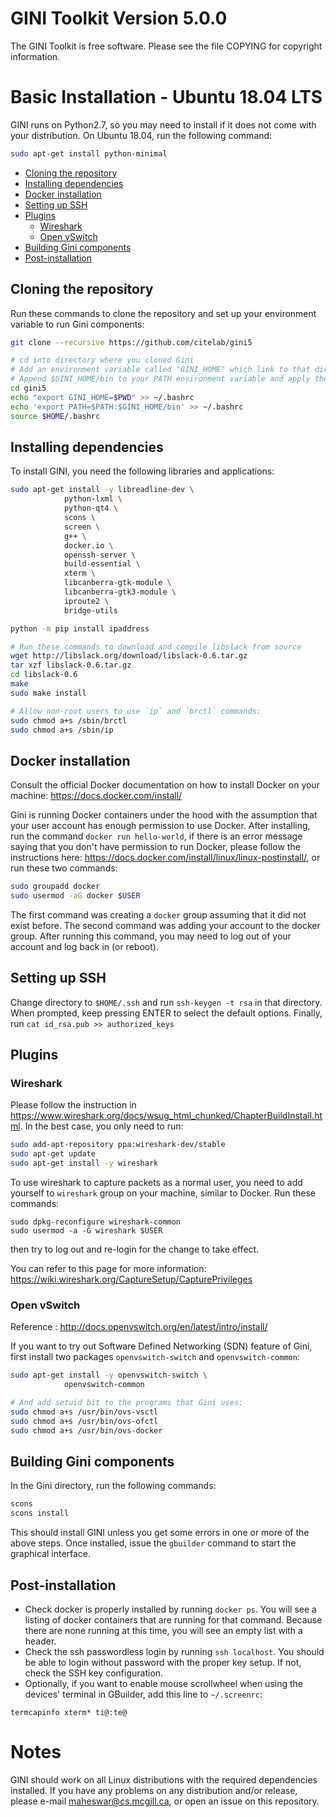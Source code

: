
# GINI Toolkit Version 5.0.0

The GINI Toolkit is free software. Please see the file COPYING for copyright information.


# Basic Installation - Ubuntu 18.04 LTS

GINI runs on Python2.7, so you may need to install if it does not come with your distribution. On Ubuntu 18.04, run the following command:

```bash
sudo apt-get install python-minimal
```

- [Cloning the repository](#cloning-the-repository)
- [Installing dependencies](#installing-dependencies)
- [Docker installation](#docker-installation)
- [Setting up SSH](#setting-up-ssh)
- [Plugins](#plugins)
	- [Wireshark](#wireshark)
	- [Open vSwitch](#open-vswitch)
- [Building Gini components](#building-gini-components)
- [Post-installation](#post-installation)

## Cloning the repository

Run these commands to clone the repository and set up your environment variable to run Gini components:

```bash
git clone --recursive https://github.com/citelab/gini5

# cd into directory where you cloned Gini
# Add an environment variable called "GINI_HOME" which link to that directory
# Append $GINI_HOME/bin to your PATH environment variable and apply the change
cd gini5
echo "export GINI_HOME=$PWD" >> ~/.bashrc
echo 'export PATH=$PATH:$GINI_HOME/bin' >> ~/.bashrc
source $HOME/.bashrc
```

## Installing dependencies

To install GINI, you need the following libraries and applications:

```bash
sudo apt-get install -y	libreadline-dev \
			python-lxml \
			python-qt4 \
			scons \
			screen \
			g++ \
			docker.io \
			openssh-server \
			build-essential \
			xterm \
			libcanberra-gtk-module \
			libcanberra-gtk3-module \
			iproute2 \
			bridge-utils

python -m pip install ipaddress

# Run these commands to download and compile libslack from source
wget http://libslack.org/download/libslack-0.6.tar.gz
tar xzf libslack-0.6.tar.gz
cd libslack-0.6
make
sudo make install

# Allow non-root users to use `ip` and `brctl` commands:
sudo chmod a+s /sbin/brctl
sudo chmod a+s /sbin/ip
```

## Docker installation

Consult the official Docker documentation on how to install Docker on your machine: https://docs.docker.com/install/

Gini is running Docker containers under the hood with the assumption that your user account has enough permission to use Docker. After installing, run the command `docker run hello-world`, if there is an error message saying that you don't have permission to run Docker, please follow the instructions here: https://docs.docker.com/install/linux/linux-postinstall/, or run these two commands:

```bash
sudo groupadd docker
sudo usermod -aG docker $USER
```

The first command was creating a `docker` group assuming that it did not exist before. The second command was adding your account to the docker group. After running this command, you may need to log out of your account and log back in (or reboot).

## Setting up SSH

Change directory to `$HOME/.ssh` and run `ssh-keygen -t rsa` in that directory. When prompted, keep pressing ENTER to select the default options. Finally, run `cat id_rsa.pub >> authorized_keys`

## Plugins

### Wireshark

Please follow the instruction in https://www.wireshark.org/docs/wsug_html_chunked/ChapterBuildInstall.html. In the best case, you only need to run:

```bash
sudo add-apt-repository ppa:wireshark-dev/stable
sudo apt-get update
sudo apt-get install -y wireshark
```

To use wireshark to capture packets as a normal user, you need to add yourself to `wireshark` group on your machine, similar to Docker. Run these commands:

```
sudo dpkg-reconfigure wireshark-common
sudo usermod -a -G wireshark $USER
```

then try to log out and re-login for the change to take effect.

You can refer to this page for more information: https://wiki.wireshark.org/CaptureSetup/CapturePrivileges

### Open vSwitch

Reference : http://docs.openvswitch.org/en/latest/intro/install/

If you want to try out Software Defined Networking (SDN) feature of Gini, first install two packages `openvswitch-switch` and `openvswitch-common`:

```bash
sudo apt-get install -y openvswitch-switch \
			openvswitch-common

# And add setuid bit to the programs that Gini uses:
sudo chmod a+s /usr/bin/ovs-vsctl
sudo chmod a+s /usr/bin/ovs-ofctl
sudo chmod a+s /usr/bin/ovs-docker
```

## Building Gini components

In the Gini directory, run the following commands:

```bash
scons
scons install
```

This should install GINI unless you get some errors in one or more of the above steps.
Once installed, issue the `gbuilder` command to start the graphical interface.

## Post-installation

- Check docker is properly installed by running `docker ps`. You will see a listing of docker containers that are running for that command. Because there are none running at this time, you will see an empty list with a header. 
- Check the ssh passwordless login by running `ssh localhost`. You should be able to login without password with the proper key setup. If not, check the SSH key configuration.
- Optionally, if you want to enable mouse scrollwheel when using the devices' terminal in GBuilder, add this line to `~/.screenrc`:
```
termcapinfo xterm* ti@:te@
```

# Notes

GINI should work on all Linux distributions with the required dependencies
installed.  If you have any problems on any distribution and/or
release, please e-mail maheswar@cs.mcgill.ca, or open an issue on this repository.

